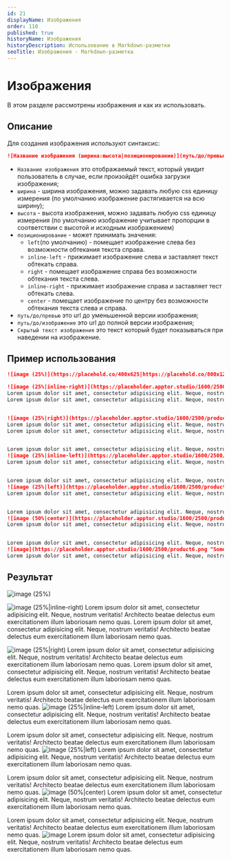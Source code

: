 ```yaml
---
id: 21
displayName: Изображения
order: 110
published: true
historyName: Изображения
historyDescription: Использование в Markdown-разметки
seoTitle: Изображения - Markdown-разметка
---
```


# Изображения
В этом разделе рассмотрены изображения и как их использовать.


## Описание
Для создания изображения используют синтаксис:
```md
![Название изображения (ширина:высота|позиционирование)](путь/до/превью|путь/до/изображения "Скрытый текст изображения")
```
- `Название изображения` это отображаемый текст, который увидит пользователь в случае, если произойдёт ошибка загрузки изображения;
- `ширина` - ширина изображения, можно задавать любую css единицу измерения (по умолчанию изображение растягивается на всю ширину);
- `высота` - высота изображения, можно задавать любую css единицу измерения (по умолчанию изображение учитывает пропорции
в соответствии с высотой и исходным изображением)
- `позиционирование` - может принимать значения:
    - `left`(по умолчанию) - помещает изображение слева без возможности обтекания текста справа.
    - `inline-left` - прижимает изображение слева и заставляет текст обтекать справа.
    - `right` - помещает изображение справа без возможности обтекания текста слева.
    - `inline-right` - прижимает изображение справа и заставляет тест обтекать слева.
    - `center` - помещает изображение по центру без возможности обтекания текста слева и справа.
- `путь/до/превью` это url до уменьшенной версии изображения;
- `путь/до/изображение` это url до полной версии изображения;
- `Скрытый текст изображения` это текст который будет показываться при наведении на изображение.


## Пример использования
```md
![image (25%)](https://placehold.co/400x625|https://placehold.co/800x1250 "Some text")

![image (25%|inline-right)](https://placeholder.apptor.studio/1600/2500/product1.png "Some text")
Lorem ipsum dolor sit amet, consectetur adipisicing elit. Neque, nostrum veritatis! Architecto beatae delectus eum exercitationem illum laboriosam nemo quas.
Lorem ipsum dolor sit amet, consectetur adipisicing elit. Neque, nostrum veritatis! Architecto beatae delectus eum exercitationem illum laboriosam nemo quas.


![image (25%|right)](https://placeholder.apptor.studio/1600/2500/product2.png "Some text")
Lorem ipsum dolor sit amet, consectetur adipisicing elit. Neque, nostrum veritatis! Architecto beatae delectus eum exercitationem illum laboriosam nemo quas.
Lorem ipsum dolor sit amet, consectetur adipisicing elit. Neque, nostrum veritatis! Architecto beatae delectus eum exercitationem illum laboriosam nemo quas.


Lorem ipsum dolor sit amet, consectetur adipisicing elit. Neque, nostrum veritatis! Architecto beatae delectus eum exercitationem illum laboriosam nemo quas.
![image (25%|inline-left)](https://placeholder.apptor.studio/1600/2500/product3.png "Some text")
Lorem ipsum dolor sit amet, consectetur adipisicing elit. Neque, nostrum veritatis! Architecto beatae delectus eum exercitationem illum laboriosam nemo quas.


Lorem ipsum dolor sit amet, consectetur adipisicing elit. Neque, nostrum veritatis! Architecto beatae delectus eum exercitationem illum laboriosam nemo quas.
![image (25%|left)](https://placeholder.apptor.studio/1600/2500/product4.png "Some text")
Lorem ipsum dolor sit amet, consectetur adipisicing elit. Neque, nostrum veritatis! Architecto beatae delectus eum exercitationem illum laboriosam nemo quas.


Lorem ipsum dolor sit amet, consectetur adipisicing elit. Neque, nostrum veritatis! Architecto beatae delectus eum exercitationem illum laboriosam nemo quas.
![image (50%|center)](https://placeholder.apptor.studio/1600/2500/product5.png "Some text")
Lorem ipsum dolor sit amet, consectetur adipisicing elit. Neque, nostrum veritatis! Architecto beatae delectus eum exercitationem illum laboriosam nemo quas.


Lorem ipsum dolor sit amet, consectetur adipisicing elit. Neque, nostrum veritatis! Architecto beatae delectus eum exercitationem illum laboriosam nemo quas.
![image](https://placeholder.apptor.studio/1600/2500/product6.png "Some text")
Lorem ipsum dolor sit amet, consectetur adipisicing elit. Neque, nostrum veritatis! Architecto beatae delectus eum exercitationem illum laboriosam nemo quas.
```


## Результат

![image (25%)](https://placeholder.apptor.studio/400/625/product0.png|https://placeholder.apptor.studio/800/1250/product0.png "Some text")

![image (25%|inline-right)](https://placeholder.apptor.studio/1600/2500/product1.png "Some text")
Lorem ipsum dolor sit amet, consectetur adipisicing elit. Neque, nostrum veritatis! Architecto beatae delectus eum exercitationem illum laboriosam nemo quas.
Lorem ipsum dolor sit amet, consectetur adipisicing elit. Neque, nostrum veritatis! Architecto beatae delectus eum exercitationem illum laboriosam nemo quas.


![image (25%|right)](https://placeholder.apptor.studio/1600/2500/product2.png "Some text")
Lorem ipsum dolor sit amet, consectetur adipisicing elit. Neque, nostrum veritatis! Architecto beatae delectus eum exercitationem illum laboriosam nemo quas.
Lorem ipsum dolor sit amet, consectetur adipisicing elit. Neque, nostrum veritatis! Architecto beatae delectus eum exercitationem illum laboriosam nemo quas.


Lorem ipsum dolor sit amet, consectetur adipisicing elit. Neque, nostrum veritatis! Architecto beatae delectus eum exercitationem illum laboriosam nemo quas.
![image (25%|inline-left)](https://placeholder.apptor.studio/1600/2500/product3.png "Some text")
Lorem ipsum dolor sit amet, consectetur adipisicing elit. Neque, nostrum veritatis! Architecto beatae delectus eum exercitationem illum laboriosam nemo quas.


Lorem ipsum dolor sit amet, consectetur adipisicing elit. Neque, nostrum veritatis! Architecto beatae delectus eum exercitationem illum laboriosam nemo quas.
![image (25%|left)](https://placeholder.apptor.studio/1600/2500/product4.png "Some text")
Lorem ipsum dolor sit amet, consectetur adipisicing elit. Neque, nostrum veritatis! Architecto beatae delectus eum exercitationem illum laboriosam nemo quas.


Lorem ipsum dolor sit amet, consectetur adipisicing elit. Neque, nostrum veritatis! Architecto beatae delectus eum exercitationem illum laboriosam nemo quas.
![image (50%|center)](https://placeholder.apptor.studio/1600/2500/product5.png "Some text")
Lorem ipsum dolor sit amet, consectetur adipisicing elit. Neque, nostrum veritatis! Architecto beatae delectus eum exercitationem illum laboriosam nemo quas.


Lorem ipsum dolor sit amet, consectetur adipisicing elit. Neque, nostrum veritatis! Architecto beatae delectus eum exercitationem illum laboriosam nemo quas.
![image](https://placeholder.apptor.studio/1600/2500/product6.png "Some text")
Lorem ipsum dolor sit amet, consectetur adipisicing elit. Neque, nostrum veritatis! Architecto beatae delectus eum exercitationem illum laboriosam nemo quas.
